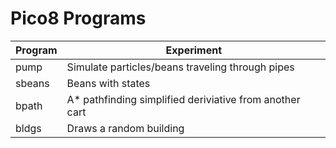 # Pico8 Programs

**Program** | **Experiment**
--- | ---
pump | Simulate particles/beans traveling through pipes
sbeans | Beans with states
bpath | A* pathfinding simplified deriviative from another cart
bldgs | Draws a random building

